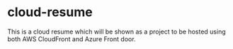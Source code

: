 # cloud-resume
This is a cloud resume which will be shown as a project to be hosted using both AWS CloudFront and Azure Front door.
